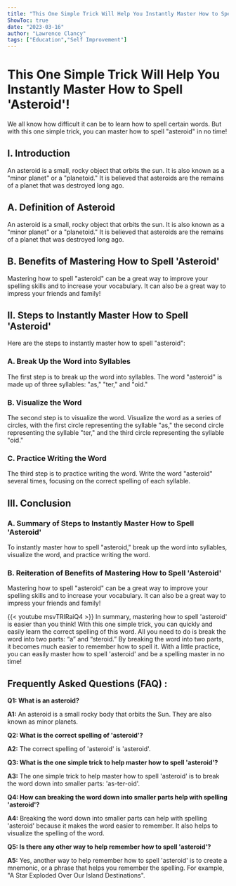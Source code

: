 ```yaml
---
title: "This One Simple Trick Will Help You Instantly Master How to Spell 'Asteroid'!"
ShowToc: true 
date: "2023-03-16"
author: "Lawrence Clancy" 
tags: ["Education","Self Improvement"]
---
```

# This One Simple Trick Will Help You Instantly Master How to Spell 'Asteroid'!

We all know how difficult it can be to learn how to spell certain words. But with this one simple trick, you can master how to spell "asteroid" in no time!

## I. Introduction

An asteroid is a small, rocky object that orbits the sun. It is also known as a "minor planet" or a "planetoid." It is believed that asteroids are the remains of a planet that was destroyed long ago.

## A. Definition of Asteroid

An asteroid is a small, rocky object that orbits the sun. It is also known as a "minor planet" or a "planetoid." It is believed that asteroids are the remains of a planet that was destroyed long ago.

## B. Benefits of Mastering How to Spell 'Asteroid'

Mastering how to spell "asteroid" can be a great way to improve your spelling skills and to increase your vocabulary. It can also be a great way to impress your friends and family!

## II. Steps to Instantly Master How to Spell 'Asteroid'

Here are the steps to instantly master how to spell "asteroid":

### A. Break Up the Word into Syllables

The first step is to break up the word into syllables. The word "asteroid" is made up of three syllables: "as," "ter," and "oid."

### B. Visualize the Word

The second step is to visualize the word. Visualize the word as a series of circles, with the first circle representing the syllable "as," the second circle representing the syllable "ter," and the third circle representing the syllable "oid."

### C. Practice Writing the Word

The third step is to practice writing the word. Write the word "asteroid" several times, focusing on the correct spelling of each syllable.

## III. Conclusion

### A. Summary of Steps to Instantly Master How to Spell 'Asteroid'

To instantly master how to spell "asteroid," break up the word into syllables, visualize the word, and practice writing the word.

### B. Reiteration of Benefits of Mastering How to Spell 'Asteroid'

Mastering how to spell "asteroid" can be a great way to improve your spelling skills and to increase your vocabulary. It can also be a great way to impress your friends and family!

{{< youtube msvTRIRaiQ4 >}} 
In summary, mastering how to spell 'asteroid' is easier than you think! With this one simple trick, you can quickly and easily learn the correct spelling of this word. All you need to do is break the word into two parts: “a” and “steroid.” By breaking the word into two parts, it becomes much easier to remember how to spell it. With a little practice, you can easily master how to spell 'asteroid' and be a spelling master in no time!

## Frequently Asked Questions (FAQ) :
**Q1: What is an asteroid?**

**A1:** An asteroid is a small rocky body that orbits the Sun. They are also known as minor planets.

**Q2: What is the correct spelling of 'asteroid'?**

**A2:** The correct spelling of 'asteroid' is 'asteroid'.

**Q3: What is the one simple trick to help master how to spell 'asteroid'?**

**A3:** The one simple trick to help master how to spell 'asteroid' is to break the word down into smaller parts: 'as-ter-oid'.

**Q4: How can breaking the word down into smaller parts help with spelling 'asteroid'?**

**A4:** Breaking the word down into smaller parts can help with spelling 'asteroid' because it makes the word easier to remember. It also helps to visualize the spelling of the word.

**Q5: Is there any other way to help remember how to spell 'asteroid'?**

**A5:** Yes, another way to help remember how to spell 'asteroid' is to create a mnemonic, or a phrase that helps you remember the spelling. For example, "A Star Exploded Over Our Island Destinations".





